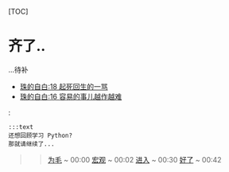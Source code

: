 [TOC]

# 齐了..

...待补


- [珠的自白:18 起死回生的一骂](http://blog.zhgdg.org/2014-01/dm18-reader/)
- [珠的自白:16 容易的事儿越作越难](http://blog.zhgdg.org/2013-12/dm16-nohate/)


:

    :::text
    还想回顾学习 Python?
    那就请继续了...

>> [为毛](min0) ~ 00:00 
>> [宏观](min1) ~ 00:02
>> [进入](min2) ~ 00:30
>> [好了](min3) ~ 00:42


